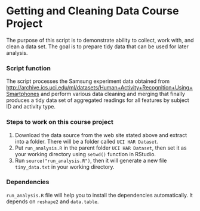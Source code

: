 # Getting and Cleaning Data Course Project

The purpose of this script is to demonstrate ability to collect, work with, and clean a data set. The goal is to prepare tidy data that can be used for later analysis.

### Script function

The script processes the Samsung experiment data obtained from http://archive.ics.uci.edu/ml/datasets/Human+Activity+Recognition+Using+Smartphones and perform various data cleaning and merging that finally produces a tidy data set of aggregated readings for all features by subject ID and activity type.

### Steps to work on this course project

1. Download the data source from the web site stated above and extract into a folder. There will be a folder called ```UCI HAR Dataset```.
2. Put ```run_analysis.R``` in the parent folder  ```UCI HAR Dataset```, then set it as your working directory using ```setwd()``` function in RStudio.
3. Run ```source("run_analysis.R")```, then it will generate a new file ```tiny_data.txt``` in your working directory.

### Dependencies

```run_analysis.R``` file will help you to install the dependencies automatically. It depends on ```reshape2``` and ```data.table```.
